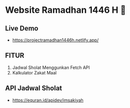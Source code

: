 # Website Ramadhan 1446 H 🌙

## Live Demo
- https://projectramadhan1446h.netlify.app/
## FITUR
1. Jadwal Sholat Menggunkan Fetch API 
2. Kalkulator Zakat Maal

## API Jadwal Sholat
- https://equran.id/apidev/imsakiyah


